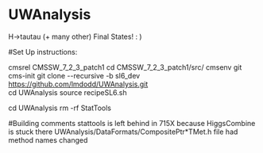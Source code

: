 UWAnalysis
==========

H->tautau (+ many other) Final States! : )


#Set Up instructions:

cmsrel CMSSW_7_2_3_patch1
cd CMSSW_7_2_3_patch1/src/
cmsenv
git cms-init 
git clone --recursive -b sl6_dev https://github.com/lmdodd/UWAnalysis.git   
cd UWAnalysis
source recipeSL6.sh

cd UWAnalysis
rm -rf StatTools

#Building comments
stattools is left behind in 715X because HiggsCombine is stuck there
UWAnalysis/DataFormats/CompositePtr*TMet.h file had method names changed 
